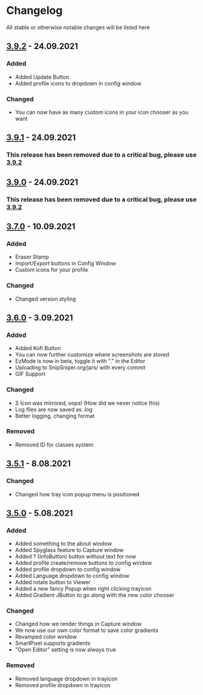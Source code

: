# Changelog
All stable or otherwise notable changes will be listed here

## [3.9.2](https://github.com/CaptureCoop/SnipSniper/releases/tag/3.9.2) - 24.09.2021
### Added
- Added Update Button
- Added profile icons to dropdown in config window

### Changed
- You can now have as many custom icons in your icon chooser as you want


## [3.9.1](https://github.com/CaptureCoop/SnipSniper/releases/tag/3.9.1) - 24.09.2021
### This release has been removed due to a critical bug, please use [3.9.2](https://github.com/CaptureCoop/SnipSniper/releases/tag/3.9.2)

## [3.9.0](https://github.com/CaptureCoop/SnipSniper/releases/tag/3.9.0) - 24.09.2021
### This release has been removed due to a critical bug, please use [3.9.2](https://github.com/CaptureCoop/SnipSniper/releases/tag/3.9.2)

## [3.7.0](https://github.com/CaptureCoop/SnipSniper/releases/tag/3.7.0) - 10.09.2021
### Added
- Eraser Stamp
- Import/Export buttons in Config Window
- Custom icons for your profile

### Changed
- Changed version styling

## [3.6.0](https://github.com/CaptureCoop/SnipSniper/releases/tag/3.6.0.20210903.1) - 3.09.2021
### Added
- Added Kofi Button
- You can now further customize where screenshots are stored
- EzMode is now in beta, toggle it with "." in the Editor
- Uploading to SnipSniper.org/jars/ with every commit
- GIF Support
 
### Changed
- S Icon was mirrored, oops! (How did we never notice this)
- Log files are now saved as .log
- Better logging, changing format

### Removed
- Removed ID for classes system

## [3.5.1](https://github.com/CaptureCoop/SnipSniper/releases/tag/3.5.1.20210808.1) - 8.08.2021
### Changed
- Changed how tray icon popup menu is positioned

## [3.5.0](https://github.com/CaptureCoop/SnipSniper/releases/tag/3.5.0.20210805.1) - 5.08.2021
### Added
- Added something to the about window
- Added Spyglass feature to Capture window
- Added ? (InfoButton) button without text for now
- Added profile create/remove buttons to config window
- Added profile dropdown to config window
- Added Language dropdown to config window
- Added rotate button to Viewer
- Added a new fancy Popup when right clicking trayicon
- Added Gradient JButton to go along with the new color chooser


### Changed
- Changed how we render things in Capture window
- We now use our own color format to save color gradients
- Revamped color window
- SmartPixel supports gradients
- "Open Editor" setting is now always true

### Removed
- Removed language dropdown in trayicon
- Removed profile dropdown in trayicon